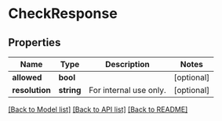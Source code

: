 # CheckResponse

## Properties
Name | Type | Description | Notes
------------ | ------------- | ------------- | -------------
**allowed** | **bool** |  | [optional] 
**resolution** | **string** | For internal use only. | [optional] 

[[Back to Model list]](../../README.md#documentation-for-models) [[Back to API list]](../../README.md#documentation-for-api-endpoints) [[Back to README]](../../README.md)

